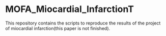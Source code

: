 # MOFA_Miocardial_InfarctionT
This repository contains the scripts to reproduce the results of the project of miocardial infarction(this paper is not finished).

